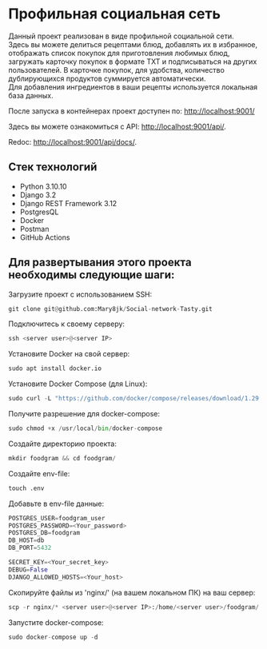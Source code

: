 # Профильная социальная сеть #

Данный проект реализован в виде профильной социальной сети. <br>
Здесь вы можете делиться рецептами блюд, добавлять их в избранное, отображать список покупок для приготовления любимых блюд, загружать карточку покупок в формате TXT и подписываться на других пользователей. В карточке покупок, для удобства, количество дублирующихся продуктов суммируется автоматически.<br>
Для добавления ингредиентов в ваши рецепты используется локальная база данных.

После запуска в контейнерах проект доступен по:
<http://localhost:9001/>

Здесь вы можете ознакомиться с API: <http://localhost:9001/api/>.

Redoc: <http://localhost:9001/api/docs/>.

## Стек технологий ##
+ Python 3.10.10
+ Django 3.2
+ Django REST Framework 3.12
+ PostgresQL
+ Docker
+ Postman
+ GitHub Actions

## Для развертывания этого проекта необходимы следующие шаги: ##
Загрузите проект с использованием SSH:
```python
git clone git@github.com:Mary8jk/Social-network-Tasty.git
```
Подключитесь к своему серверу:
```python
ssh <server user>@<server IP>
```
Установите Docker на свой сервер:
```python
sudo apt install docker.io
```
Установите Docker Compose (для Linux):
```python
sudo curl -L "https://github.com/docker/compose/releases/download/1.29.2/docker-compose-$(uname -s)-$(uname -m)" -o /usr/local/bin/docker-compose
```
Получите разрешение для docker-compose:
```python
sudo chmod +x /usr/local/bin/docker-compose
```
Создайте директорию проекта:
```python
mkdir foodgram && cd foodgram/
```
Создайте env-file:
```python
touch .env
```
Добавьте в env-file данные:
```python
POSTGRES_USER=foodgram_user
POSTGRES_PASSWORD=<Your_password>
POSTGRES_DB=foodgram
DB_HOST=db
DB_PORT=5432

SECRET_KEY=<Your_secret_key>
DEBUG=False
DJANGO_ALLOWED_HOSTS=<Your_host>
```
Скопируйте файлы из 'nginx/' (на вашем локальном ПК) на ваш сервер:
```python
scp -r nginx/* <server user>@<server IP>:/home/<server user>/foodgram/
```
Запустите docker-compose:
```python
sudo docker-compose up -d
```
